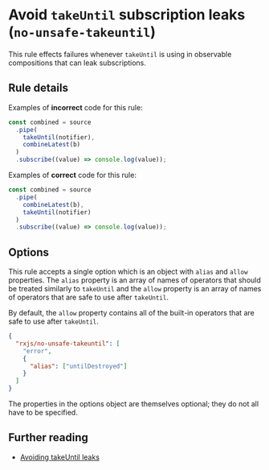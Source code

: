 # Avoid `takeUntil` subscription leaks  (`no-unsafe-takeuntil`)

This rule effects failures whenever `takeUntil` is using in observable compositions that can leak subscriptions.

## Rule details

Examples of **incorrect** code for this rule:

```ts
const combined = source
  .pipe(
    takeUntil(notifier),
    combineLatest(b)
  )
  .subscribe((value) => console.log(value));
```

Examples of **correct** code for this rule:

```ts
const combined = source
  .pipe(
    combineLatest(b),
    takeUntil(notifier)
  )
  .subscribe((value) => console.log(value));
```

## Options

This rule accepts a single option which is an object with `alias` and `allow` properties. The `alias` property is an array of names of operators that should be treated similarly to `takeUntil` and the `allow` property is an array of names of operators that are safe to use after `takeUntil`.

By default, the `allow` property contains all of the built-in operators that are safe to use after `takeUntil`.

```json
{
  "rxjs/no-unsafe-takeuntil": [
    "error",
    {
      "alias": ["untilDestroyed"]
    }
  ]
}
```

The properties in the options object are themselves optional; they do not all have to be specified.

## Further reading

- [Avoiding takeUntil leaks](https://ncjamieson.com/avoiding-takeuntil-leaks/)